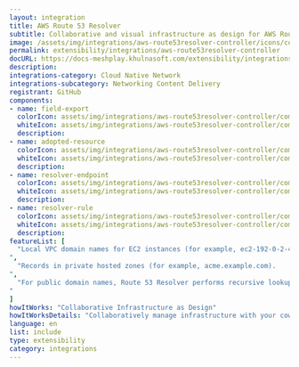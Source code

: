 ```yaml
---
layout: integration
title: AWS Route 53 Resolver
subtitle: Collaborative and visual infrastructure as design for AWS Route 53 Resolver
image: /assets/img/integrations/aws-route53resolver-controller/icons/color/aws-route53resolver-controller-color.svg
permalink: extensibility/integrations/aws-route53resolver-controller
docURL: https://docs-meshplay.khulnasoft.com/extensibility/integrations/aws-route53resolver-controller
description: 
integrations-category: Cloud Native Network
integrations-subcategory: Networking Content Delivery
registrant: GitHub
components: 
- name: field-export
  colorIcon: assets/img/integrations/aws-route53resolver-controller/components/field-export/icons/color/field-export-color.svg
  whiteIcon: assets/img/integrations/aws-route53resolver-controller/components/field-export/icons/white/field-export-white.svg
  description: 
- name: adopted-resource
  colorIcon: assets/img/integrations/aws-route53resolver-controller/components/adopted-resource/icons/color/adopted-resource-color.svg
  whiteIcon: assets/img/integrations/aws-route53resolver-controller/components/adopted-resource/icons/white/adopted-resource-white.svg
  description: 
- name: resolver-endpoint
  colorIcon: assets/img/integrations/aws-route53resolver-controller/components/resolver-endpoint/icons/color/resolver-endpoint-color.svg
  whiteIcon: assets/img/integrations/aws-route53resolver-controller/components/resolver-endpoint/icons/white/resolver-endpoint-white.svg
  description: 
- name: resolver-rule
  colorIcon: assets/img/integrations/aws-route53resolver-controller/components/resolver-rule/icons/color/resolver-rule-color.svg
  whiteIcon: assets/img/integrations/aws-route53resolver-controller/components/resolver-rule/icons/white/resolver-rule-white.svg
  description: 
featureList: [
  "Local VPC domain names for EC2 instances (for example, ec2-192-0-2-44.compute-1.amazonaws.com).
",
  "Records in private hosted zones (for example, acme.example.com).
",
  "For public domain names, Route 53 Resolver performs recursive lookups against public name servers on the internet.
"
]
howItWorks: "Collaborative Infrastructure as Design"
howItWorksDetails: "Collaboratively manage infrastructure with your coworkers synchronously sharing the same designs."
language: en
list: include
type: extensibility
category: integrations
---
```

